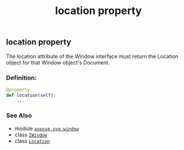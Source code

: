 ﻿---
title: location property
second_title: Aspose.SVG for Python via .NET API References
description: 
type: docs
weight: 200
url: /python-net/aspose.svg.window/iwindow/location/
is_root: false
---

## location property


The location attribute of the Window interface must return the Location object for that Window object's Document.
### Definition:
```python
@property
def location(self):
    ...
```

### See Also
* module [`aspose.svg.window`](../../)
* class [`IWindow`](/svg/python-net/aspose.svg.window/iwindow)
* class [`Location`](/svg/python-net/aspose.svg.window/location)
